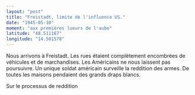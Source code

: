 ```yaml
---
layout: "post"
title: "Freistadt, limite de l'influence US."
date: "1945-05-10"
moment: "aux premières lueurs de l'aube"
latitude: "48.511167"
longitude: "14.501578"
---
```


Nous arrivons à Freistadt. Les rues étaient complètement encombrées de véhicules et de marchandises. Les Américains ne nous laissent pas poursuivre. Un unique soldat américain surveille la reddition des armes. De toutes les maisons pendaient des grands draps blancs.


<div class="histoire"></div>

<div class="commentaire">Sur le processus de reddition</div>